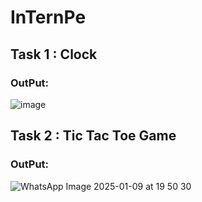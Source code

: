 # InTernPe

##  Task 1 : Clock 
### OutPut: 
![image](https://github.com/user-attachments/assets/041f7dec-6de4-47c1-bc33-336a06718e15)

##  Task 2 : Tic Tac Toe Game 
### OutPut: 
![WhatsApp Image 2025-01-09 at 19 50 30](https://github.com/user-attachments/assets/f97a71de-94c2-4df1-9a0b-c6e0628f3a17)
